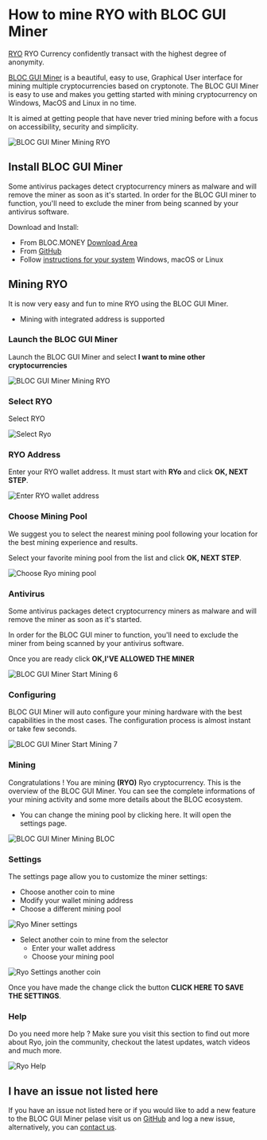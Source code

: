 # **How to mine RYO with BLOC GUI Miner**

[RYO](https://ryo-currency.com) RYO Currency confidently transact with the highest degree of anonymity.

[BLOC GUI Miner](../mining/BLOC-GUI-Miner.md) is a beautiful, easy to use, Graphical User interface for mining multiple cryptocurrencies based on cryptonote. The BLOC GUI Miner is easy to use and makes you getting started with mining cryptocurrency on Windows, MacOS and Linux in no time.

It is aimed at getting people that have never tried mining before with a focus on accessibility, security and simplicity.

![BLOC GUI Miner Mining RYO](images/BLOC-GUI-MINER/SCREEN/screen-RYO.jpg)

## **Install BLOC GUI Miner**

Some antivirus packages detect cryptocurrency miners as malware and will remove the miner as soon as it's started. In order for the BLOC GUI miner to function, you'll need to exclude the miner from being scanned by your antivirus software.

Download and Install:

- From BLOC.MONEY [Download Area](https://bloc.money/download)
- From [GitHub](https://github.com/furiousteam/GUI-miner/releases/latest)
- Follow [instructions for your system](../mining/BLOC-GUI-Miner-using.md) Windows, macOS or Linux 

## **Mining RYO**

It is now very easy and fun to mine RYO using the BLOC GUI Miner.

- Mining with integrated address is supported

### **Launch the BLOC GUI Miner**

Launch the BLOC GUI Miner and select **I want to mine other cryptocurrencies**

![BLOC GUI Miner Mining RYO](images/BLOC-GUI-MINER/BLOC-GUI-Miner-v0.0.3-miner-setup.png)

### **Select RYO**

Select RYO

![Select Ryo](images/BLOC-GUI-MINER/3-MINE-OTHER-CRYPTOCURRENCIES-BLOC-GUI-Miner-v1.1.2.png)

### **RYO Address**

Enter your RYO wallet address. It must start with **RYo** and click **OK, NEXT STEP**.

![Enter RYO wallet address](images/BLOC-GUI-MINER/RYO-address.png)

### **Choose Mining Pool**

We suggest you to select the nearest mining pool following your location for the best mining experience and results.

Select your favorite mining pool from the list and click **OK, NEXT STEP**.

![Choose Ryo mining pool](images/BLOC-GUI-MINER/RYO-pools.png)

### **Antivirus**

Some antivirus packages detect cryptocurrency miners as malware and will remove the miner as soon as it's started.

In order for the BLOC GUI miner to function, you'll need to exclude the miner from being scanned by your antivirus software.

Once you are ready click **OK,I'VE ALLOWED THE MINER**

![BLOC GUI Miner Start Mining 6](images/BLOC-GUI-MINER/BLOC-GUI-Miner-v0.0.3-antivirus.png)

### **Configuring**

BLOC GUI Miner will auto configure your mining hardware with the best capabilities in the most cases. The configuration process is almost instant or take few seconds.

![BLOC GUI Miner Start Mining 7](images/BLOC-GUI-MINER/BLOC-GUI-Miner-v0.0.3-ready.png)

### **Mining**

Congratulations ! You are mining **(RYO)** Ryo cryptocurrency. This is the overview of the BLOC GUI Miner. You can see the complete informations of your mining activity and some more details about the BLOC ecosystem.

- You can change the mining pool by clicking here. It will open the settings page.

![BLOC GUI Miner Mining BLOC](images/BLOC-GUI-MINER/7-MINING-RYO-BLOC-GUI-Miner-v1.1.2.png)

### **Settings** <a name="RYO-settings"></a>

The settings page allow you to customize the miner settings:

- Choose another coin to mine
- Modify your wallet mining address
- Choose a different mining pool

![Ryo Miner settings](images/BLOC-GUI-MINER/RYO-settings.png)

- Select another coin to mine from the selector
    * Enter your wallet address
    * Choose your mining pool

![Ryo Settings another coin](images/BLOC-GUI-MINER/RYO-settings2.png)

Once you have made the change click the button **CLICK HERE TO SAVE THE SETTINGS**.

### **Help**

Do you need more help ? Make sure you visit this section to find out more about Ryo, join the community, checkout the latest updates, watch videos and much more.

![Ryo Help](images/BLOC-GUI-MINER/RYO-help.png)

## **I have an issue not listed here**

If you have an issue not listed here or if you would like to add a new feature to the BLOC GUI Miner pelase visit us on [GitHub](https://github.com/furiousteam/GUI-miner) and log a new issue, alternatively, you can [contact us](../about/Community.md).